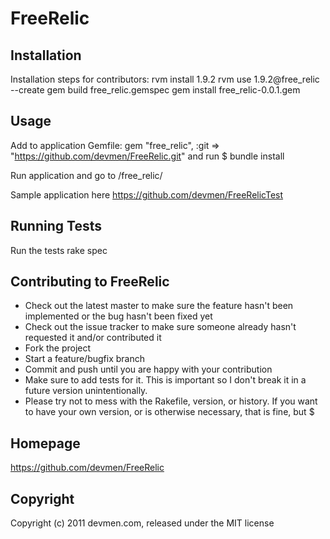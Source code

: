 # FreeRelic


## Installation

Installation steps for contributors:
    rvm install 1.9.2
    rvm use 1.9.2@free_relic --create
    gem build free_relic.gemspec
    gem install free_relic-0.0.1.gem

## Usage

Add to application Gemfile:
    gem "free_relic", :git => "https://github.com/devmen/FreeRelic.git"
and run
    $ bundle install

Run application and go to /free_relic/

Sample application here https://github.com/devmen/FreeRelicTest


## Running Tests

Run the tests
    rake spec


## Contributing to FreeRelic

* Check out the latest master to make sure the feature hasn't been implemented or the bug hasn't been fixed yet
* Check out the issue tracker to make sure someone already hasn't requested it and/or contributed it
* Fork the project
* Start a feature/bugfix branch
* Commit and push until you are happy with your contribution
* Make sure to add tests for it. This is important so I don't break it in a future version unintentionally.
* Please try not to mess with the Rakefile, version, or history. If you want to have your own version, or is otherwise necessary, that is fine, but $


## Homepage

https://github.com/devmen/FreeRelic


## Copyright

Copyright (c) 2011 devmen.com, released under the MIT license

